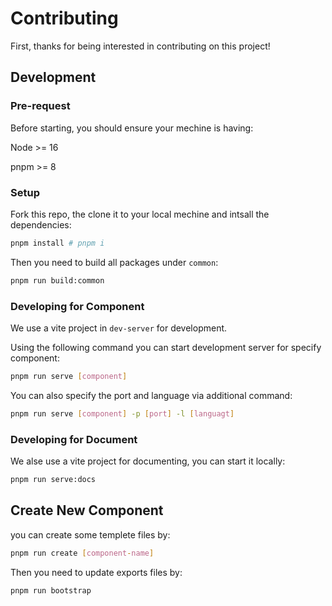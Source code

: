 # Contributing

First, thanks for being interested in contributing on this project!

## Development

### Pre-request

Before starting, you should ensure your mechine is having:

Node >= 16

pnpm >= 8

### Setup

Fork this repo, the clone it to your local mechine and intsall the dependencies:

```sh
pnpm install # pnpm i
```

Then you need to build all packages under `common`:

```sh
pnpm run build:common
```

### Developing for Component

We use a vite project in `dev-server` for development.

Using the following command you can start development server for specify component:

```sh
pnpm run serve [component]
```

You can also specify the port and language via additional command:

```sh
pnpm run serve [component] -p [port] -l [languagt]
```

### Developing for Document

We alse use a vite project for documenting, you can start it locally:

```sh
pnpm run serve:docs
```

## Create New Component

you can create some templete files by:

```sh
pnpm run create [component-name]
```

Then you need to update exports files by:

```sh
pnpm run bootstrap
```

